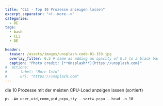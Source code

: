 ```yaml
---
title: "CLI - Top 10 Prozesse anzeigen lassen"
excerpt_separator: "<!--more-->"
categories:
  - DE
tags:
  - bash
  - CLI
  - DE

header:
  teaser: /assets/images/unsplash-code-01-150.jpg
  overlay_filter: 0.5 # same as adding an opacity of 0.5 to a black background
  caption: "Photo credit: [**Unsplash**](https://unsplash.com)"
#  actions:
#    - label: "More Info"
#      url: "https://unsplash.com"
---
```




die 10 Prozesse mit der meisten CPU-Load anzeigen lassen (sortiert)

```
ps -Ao user,uid,comm,pid,pcpu,tty --sort=-pcpu - head -n 10
```
<!--more-->


